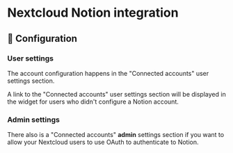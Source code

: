 # Nextcloud Notion integration

## 🔧 Configuration

### User settings

The account configuration happens in the "Connected accounts" user settings section.

A link to the "Connected accounts" user settings section will be displayed in the widget
for users who didn't configure a Notion account.

### Admin settings

There also is a "Connected accounts" **admin** settings section if you want to allow
your Nextcloud users to use OAuth to authenticate to Notion.
